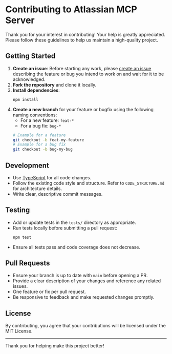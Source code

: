 # Contributing to Atlassian MCP Server

Thank you for your interest in contributing! Your help is greatly appreciated. Please follow these guidelines to help us maintain a high-quality project.

## Getting Started

1. **Create an issue**: Before starting any work, please [create an issue](https://github.com/Parthav46/atlassian-mcp/issues) describing the feature or bug you intend to work on and wait for it to be acknowledged.
2. **Fork the repository** and clone it locally.
3. **Install dependencies**:
   ```sh
   npm install
   ```
4. **Create a new branch** for your feature or bugfix using the following naming conventions:
   - For a new feature: `feat-*`
   - For a bug fix: `bug-*`
   ```sh
   # Example for a feature
   git checkout -b feat-my-feature
   # Example for a bug fix
   git checkout -b bug-my-bug
   ```

## Development

- Use [TypeScript](https://www.typescriptlang.org/) for all code changes.
- Follow the existing code style and structure. Refer to `CODE_STRUCTURE.md` for architecture details.
- Write clear, descriptive commit messages.

## Testing

- Add or update tests in the `tests/` directory as appropriate.
- Run tests locally before submitting a pull request:
   ```sh
   npm test
   ```
- Ensure all tests pass and code coverage does not decrease.

## Pull Requests

- Ensure your branch is up to date with `main` before opening a PR.
- Provide a clear description of your changes and reference any related issues.
- One feature or fix per pull request.
- Be responsive to feedback and make requested changes promptly.

## License

By contributing, you agree that your contributions will be licensed under the MIT License.

---

Thank you for helping make this project better!

